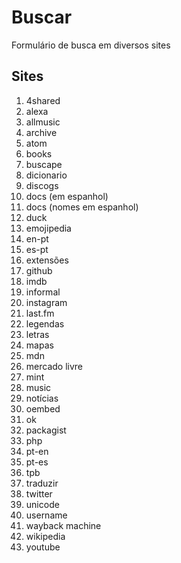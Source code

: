 # Buscar
Formulário de busca em diversos sites

## Sites
1. 4shared
1. alexa
1. allmusic
1. archive
1. atom
1. books
1. buscape
1. dicionario
1. discogs
1. docs (em espanhol)
1. docs (nomes em espanhol)
1. duck
1. emojipedia
1. en-pt
1. es-pt
1. extensões
1. github
1. imdb
1. informal
1. instagram
1. last.fm
1. legendas
1. letras
1. mapas
1. mdn
1. mercado livre
1. mint
1. music
1. notícias
1. oembed
1. ok
1. packagist
1. php
1. pt-en
1. pt-es
1. tpb
1. traduzir
1. twitter
1. unicode
1. username
1. wayback machine
1. wikipedia
1. youtube
